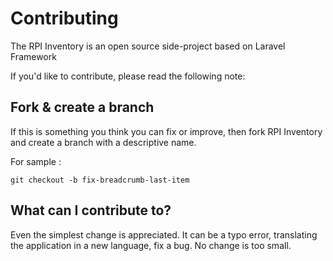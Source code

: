 # Contributing

The RPI Inventory is an open source side-project based on Laravel Framework

If you'd like to contribute, please read the following note:

## Fork & create a branch

If this is something you think you can fix or improve, then fork RPI Inventory and create a branch with a descriptive name.

For sample :

``
git checkout -b fix-breadcrumb-last-item
``

## What can I contribute to?

Even the simplest change is appreciated. It can be a typo error, translating the application in a new language, fix a bug. No change is too small.

